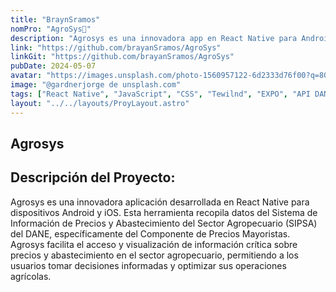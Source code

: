 ```yaml
---
title: "BraynSramos"
nomPro: "AgroSys🌱"
description: "Agrosys es una innovadora app en React Native para Android e iOS, que recopila datos del SIPSA del DANE sobre precios agropecuarios, facilitando decisiones informadas."
link: "https://github.com/brayanSramos/AgroSys"
linkGit: "https://github.com/brayanSramos/AgroSys"
pubDate: 2024-05-07
avatar: "https://images.unsplash.com/photo-1560957122-6d2333d76f00?q=80&w=1567&auto=format&fit=crop&ixlib=rb-4.0.3&ixid=M3wxMjA3fDB8MHxwaG90by1wYWdlfHx8fGVufDB8fHx8fA%3D%3D"
image: "@gardnerjorge de unsplash.com"
tags: ["React Native", "JavaScript", "CSS", "Tewilnd", "EXPO", "API DANE"]
layout: "../../layouts/ProyLayout.astro"
---
```


## Agrosys

## Descripción del Proyecto:

Agrosys es una innovadora aplicación desarrollada en React Native para dispositivos Android y iOS. Esta herramienta recopila datos del Sistema de Información de Precios y Abastecimiento del Sector Agropecuario (SIPSA) del DANE, específicamente del Componente de Precios Mayoristas. Agrosys facilita el acceso y visualización de información crítica sobre precios y abastecimiento en el sector agropecuario, permitiendo a los usuarios tomar decisiones informadas y optimizar sus operaciones agrícolas.
